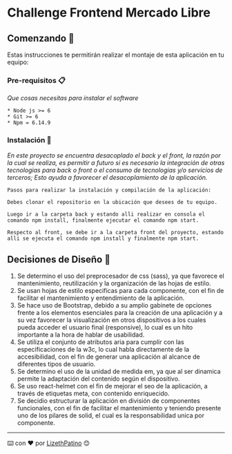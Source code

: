 # Challenge Frontend Mercado Libre


## Comenzando 🚀

Estas instrucciones te permitirán realizar el montaje de esta aplicación en tu equipo:


### Pre-requisitos 📋

_Que cosas necesitas para instalar el software_

```
* Node js >= 6
* Git >= 6
* Npm = 6.14.9

```

### Instalación 🔧

_En este proyecto se encuentra desacoplado el back y el front, la razón por la cual se realiza, es permitir a futuro si es necesario la integración de otras tecnologias para back o front o el consumo de tecnologias y/o servicios de terceros; Esto ayuda a favorecer el desacoplamiento de la aplicación._



```
Pasos para realizar la instalación y compilación de la aplicación:

Debes clonar el repositorio en la ubicación que desees de tu equipo.

Luego ir a la carpeta back y estando alli realizar en consola el comando npm install, finalmente ejecutar el comando npm start.

Respecto al front, se debe ir a la carpeta front del proyecto, estando alli se ejecuta el comando npm install y finalmente npm start.

```

## Decisiones de Diseño 📖

1. Se determino el uso del preprocesador de css (sass), ya que favorece el mantenimiento, reutilización y la organización de las hojas de estilo.
2. Se usan hojas de estilo especificas para cada componente, con el fin de facilitar el mantenimiento y entendimiento de la aplicación.
3. Se hace uso de Bootstrap, debido a su amplio gabinete de opciones frente a los elementos esenciales para la creación de una aplicación y a su vez favorecer la visualización en otros dispositivos a los cuales pueda acceder el usuario final (responsive), lo cual es un hito importante a la hora de hablar de usabilidad.
4. Se utiliza el conjunto de atributos aria para cumplir con las especificaciones de la w3c, lo cual habla directamente de la accesibilidad, con el fin de generar una aplicación al alcance de diferentes tipos de usuario.
5. Se determino el uso de la unidad de medida em, ya que al ser dinamica permite la adaptación del contenido según el dispositivo.
6. Se uso react-helmet con el fin de mejorar el seo de la aplicación, a través de etiquetas meta, con contenido enriquecido.
7. Se decidio estructurar la aplicación en división de componentes funcionales, con el fin de facilitar el mantenimiento y teniendo presente uno de los pilares de solid, el cual es la responsabilidad unica por componente.



---
⌨️ con ❤️ por [LizethPatino](https://github.com/LizethPatino) 😊
